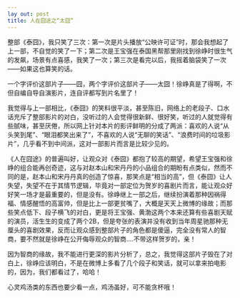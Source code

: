 ```yaml
---
lay out: post
title: 人在囧途之“太囧”
---
```


整部《泰囧》，我只笑了三次：第一次是片头播放“公映许可证”时，那会我想起了上一部，不自觉的笑了一下；第二次是王宝强在泰国黑帮那里刚找到徐峥时很生气的发飙，场景有点喜感，我笑了一次；第三次是看完以后，我摇着脑袋笑了一次——如果这也算笑的话。

一个字评价这部片子——囧，两个字评价这部片子——太囧！徐峥真是了得啊，不但自编自导自演影片，连自评都写到片名里了！

我觉得与上一部相比，《泰囧》的笑料很平淡，甚至陈旧，网络上的老段子、口水话充斥了整部影片的对白，没听过的人会觉得很新鲜、很好笑，听过的人就觉得有些腻味，甚至厌倦，所以网上针对本片的影评鲜明的分成了两派：喜欢的人说“从头笑到尾”、“眼泪都笑出来了”，不喜欢的人说“无聊的笑话”、“浪费时间的垃圾影片”，几乎看不到中间派，这对一部影片而言是比较少见的。

《人在囧途》的普遍叫好，让观众对《泰囧》都抱了较高的期望，希望王宝强和徐峥的组合能再创奇迹，这与对赵本山和宋丹丹的小品组合的期盼有点类似，然而不同的是，赵本山和宋丹丹真的创造了惊喜，那笑点是“相当的高”，但《泰囧》让人失望，失望不在于其情节逻辑，毕竟对一部定位为贺岁的喜剧片而言，能让观众好好笑一场才是最重要的，但是没有。徐峥继上一部之后，继续扮演着那种因祸得福、情感醒悟的高富帅，但是比上一部更贫嘴了，大概是天天上微博的缘故；而那些笑点低下、段子横飞的对白，更是将王宝强、黄渤这两个本来还算有些喜剧天赋的演员，活生生的变成了两个2B，但是夸张的表演并没有收到当年周星驰那种无厘头的喜剧效果，反而让观众感到整部片子的角色都是傻逼，完全没有常人的智商，要不然就是徐峥在公开侮辱观众的智商....不带这样贺岁的，亲！

因为智商的缘故，我不能进行更深的影片分析了，总之，我觉得这部片子毁在了对白上，徐峥应该明白，不是在微博上多看了几个段子和笑话，就可以拿来拍电影的，因为，我们都看过了，哈哈！

心灵鸡汤类的东西也要少看一点，鸡汤虽好，可不能贪杯哦！
